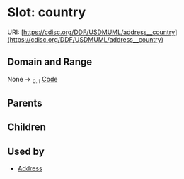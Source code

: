 
# Slot: country




URI: [https://cdisc.org/DDF/USDMUML/address__country](https://cdisc.org/DDF/USDMUML/address__country)


## Domain and Range

None &#8594;  <sub>0..1</sub> [Code](Code.md)

## Parents


## Children


## Used by

 * [Address](Address.md)
